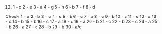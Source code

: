 12.
    1 - c
    2 - e
    3 - a
    4 - g
    5 - h
    6 - b
    7 - f
    8 - d

Check:
    1 - a
    2 - b
    3 - c
    4 - c
    5 - b
    6 - c
    7 - a
    8 - c
    9 - b
    10 - a
    11 - c
    12 - a
    13 - c
    14 - b
    15 - b
    16 - c
    17 - a
    18 - c
    19 - a
    20 - b
    21 - c
    22 - b
    23 - c
    24 - a
    25 - b
    26 - a
    27 - c
    28 - b
    29 - b
    30 - a/c